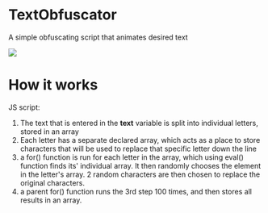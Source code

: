 # TextObfuscator
A simple obfuscating script that animates desired text

![](https://ifp.pw/HR3Q.gif)

# How it works
JS script:
1. The text that is entered in the **text** variable is split into individual letters, stored in an array
2. Each letter has a separate declared array, which acts as a place to store characters that will be used to replace that specific letter down the line
3. a for() function is run for each letter in the array, which using eval() function finds its' individual array. It then randomly chooses the element in the letter's array. 2 random characters are then chosen to replace the original characters.
4. a parent for() function runs the 3rd step 100 times, and then stores all results in an array.

